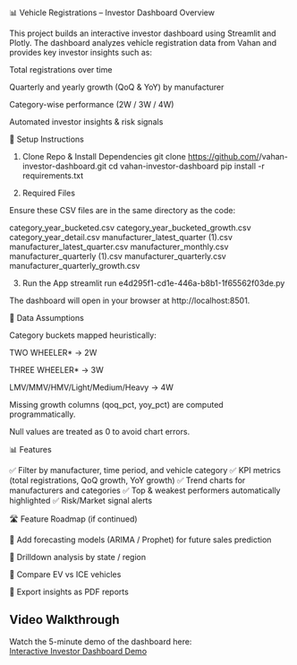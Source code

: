 📊 Vehicle Registrations – Investor Dashboard
Overview

This project builds an interactive investor dashboard using Streamlit and Plotly.
The dashboard analyzes vehicle registration data from Vahan and provides key investor insights such as:

Total registrations over time

Quarterly and yearly growth (QoQ & YoY) by manufacturer

Category-wise performance (2W / 3W / 4W)

Automated investor insights & risk signals

🚀 Setup Instructions
1. Clone Repo & Install Dependencies
git clone https://github.com/<your-repo>/vahan-investor-dashboard.git
cd vahan-investor-dashboard
pip install -r requirements.txt

2. Required Files

Ensure these CSV files are in the same directory as the code:


category_year_bucketed.csv
category_year_bucketed_growth.csv
category_year_detail.csv
manufacturer_latest_quarter (1).csv
manufacturer_latest_quarter.csv
manufacturer_monthly.csv
manufacturer_quarterly (1).csv
manufacturer_quarterly.csv
manufacturer_quarterly_growth.csv

3. Run the App
streamlit run e4d295f1-cd1e-446a-b8b1-1f65562f03de.py


The dashboard will open in your browser at http://localhost:8501.

📂 Data Assumptions

Category buckets mapped heuristically:

TWO WHEELER* → 2W

THREE WHEELER* → 3W

LMV/MMV/HMV/Light/Medium/Heavy → 4W

Missing growth columns (qoq_pct, yoy_pct) are computed programmatically.

Null values are treated as 0 to avoid chart errors.

📊 Features

✅ Filter by manufacturer, time period, and vehicle category
✅ KPI metrics (total registrations, QoQ growth, YoY growth)
✅ Trend charts for manufacturers and categories
✅ Top & weakest performers automatically highlighted
✅ Risk/Market signal alerts

🛣 Feature Roadmap (if continued)

🔹 Add forecasting models (ARIMA / Prophet) for future sales prediction

🔹 Drilldown analysis by state / region

🔹 Compare EV vs ICE vehicles

🔹 Export insights as PDF reports



##  Video Walkthrough
Watch the 5-minute demo of the dashboard here:  
[Interactive Investor Dashboard Demo](https://www.loom.com/share/8b271ff9e0d842bf9c9ea50287ce65fb?sid=9328b6cc-9495-42f2-9ea5-a4b1e4d6d14e)

